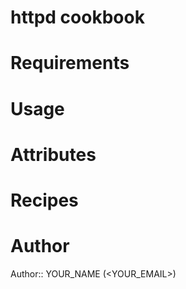 # httpd cookbook

# Requirements

# Usage

# Attributes

# Recipes

# Author

Author:: YOUR_NAME (<YOUR_EMAIL>)
